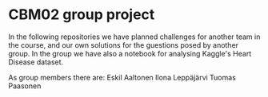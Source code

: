 # CBM02 group project

In the following repositories we have planned challenges for another team in the course, and our own solutions for the guestions posed by another group. In the group we have also a notebook for analysing Kaggle's Heart Disease dataset.

As group members there are:
Eskil Aaltonen
Ilona Leppäjärvi
Tuomas Paasonen
